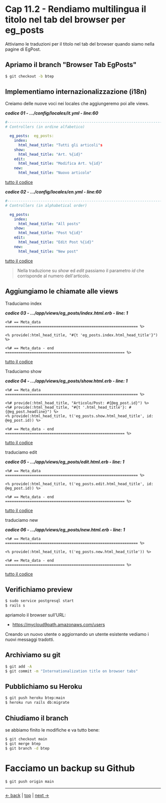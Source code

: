 # <a name="top"></a> Cap 11.2 - Rendiamo multilingua il titolo nel tab del browser per eg_posts

Attiviamo le traduzioni per il titolo nel tab del browser quando siamo nella pagine di EgPost.



## Apriamo il branch "Browser Tab EgPosts"

```bash
$ git checkout -b btep
```



## Implementiamo internazionalizzazione (i18n)

Creiamo delle nuove voci nei locales che aggiungeremo poi alle views.

***codice 01 - .../config/locales/it.yml - line:60***

```yaml
#-------------------------------------------------------------------------------
# Controllers (in ordine alfabetico)

  eg_posts:  eg_posts:
    index:
      html_head_title: "Tutti gli articoli"s
    show:
      html_head_title: "Art. %{id}"
    edit:
      html_head_title: "Modifica Art. %{id}"
    new:
      html_head_title: "Nuovo articolo"
```

[tutto il codice](https://github.com/flaviobordonidev/leanpubabrandnewcms/blob/master/01-base/11-eg_posts/02_01-config-locales-it.yml)


***codice 02 - .../config/locales/en.yml - line:60***

```yaml
#-------------------------------------------------------------------------------
# Controllers (in alphabetical order)

  eg_posts:
    index:
      html_head_title: "All posts"
    show:
      html_head_title: "Post %{id}"
    edit:
      html_head_title: "Edit Post %{id}"
    new:
      html_head_title: "New post"
```

[tutto il codice](https://github.com/flaviobordonidev/leanpubabrandnewcms/blob/master/01-base/11-eg_posts/02_02-config-locales-en.yml)

> Nella traduzione su *show* ed *edit* passiamo il parametro *id* che corrisponde al numero dell'articolo.



## Aggiungiamo le chiamate alle views

Traduciamo index

***codice 03 - .../app/views/eg_posts/index.html.erb - line: 1***

```html+erb
<%# == Meta_data ============================================================ %>

<% provide(:html_head_title, "#{t 'eg_posts.index.html_head_title'}") %>

<%# == Meta_data - end ====================================================== %>
```

[tutto il codice](https://github.com/flaviobordonidev/leanpubabrandnewcms/blob/master/01-base/11-eg_posts/02_03-views-eg_posts-index.html.erb)

Traduciamo show

***codice 04 - .../app/views/eg_posts/show.html.erb - line: 1***

```html+erb
<%# == Meta_data ============================================================ %>

<%# provide(:html_head_title, "Articolo/Post: #{@eg_post.id}") %>
<%# provide(:html_head_title, "#{t '.html_head_title'}: #{@eg_post.headline}") %>
<% provide(:html_head_title, t('eg_posts.show.html_head_title', id: @eg_post.id)) %>

<%# == Meta_data - end ====================================================== %>
```

[tutto il codice](https://github.com/flaviobordonidev/leanpubabrandnewcms/blob/master/01-base/11-eg_posts/02_04-views-eg_posts-show.html.erb)

traduciamo edit

***codice 05 - .../app/views/eg_posts/edit.html.erb - line: 1***

```html+erb
<%# == Meta_data ============================================================ %>

<% provide(:html_head_title, t('eg_posts.edit.html_head_title', id: @eg_post.id)) %>

<%# == Meta_data - end ====================================================== %>
```

[tutto il codice](https://github.com/flaviobordonidev/leanpubabrandnewcms/blob/master/01-base/11-eg_posts/02_05-views-eg_posts-edit.html.erb)

traduciamo new

***codice 06 - .../app/views/eg_posts/new.html.erb - line: 1***

```html+erb
<%# == Meta_data ============================================================ %>

<% provide(:html_head_title, t('eg_posts.new.html_head_title')) %>

<%# == Meta_data - end ====================================================== %>
```

[tutto il codice](https://github.com/flaviobordonidev/leanpubabrandnewcms/blob/master/01-base/11-eg_posts/02_06-views-eg_posts-new.html.erb)



## Verifichiamo preview

```bash
$ sudo service postgresql start
$ rails s
```

apriamolo il browser sull'URL:

* https://mycloud9path.amazonaws.com/users

Creando un nuovo utente o aggiornando un utente esistente vediamo i nuovi messaggi tradotti.



## Archiviamo su git

```bash
$ git add -A
$ git commit -m "Internationalization title on browser tabs"
```



## Pubblichiamo su Heroku

```bash
$ git push heroku btep:main
$ heroku run rails db:migrate
```



## Chiudiamo il branch

se abbiamo finito le modifiche e va tutto bene:

```bash
$ git checkout main
$ git merge btep
$ git branch -d btep
```



# Facciamo un backup su Github

```bash
$ git push origin main
```



---

[<- back](https://github.com/flaviobordonidev/leanpubabrandnewcms/blob/master/01-base/11-eg_posts/01-eg_posts-seeds-it.md)
 | [top](#top) |
[next ->](https://github.com/flaviobordonidev/leanpubabrandnewcms/blob/master/01-base/11-eg_posts/03-eg_posts-protected-it.md)
